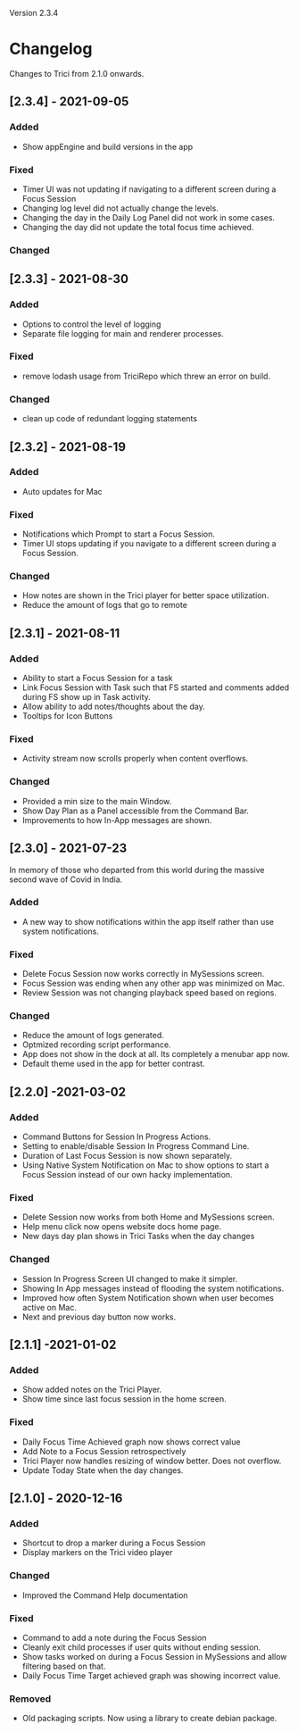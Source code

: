 Version 2.3.4

# Changelog
Changes to Trici from 2.1.0 onwards.

## [2.3.4] - 2021-09-05

### Added
- Show appEngine and build versions in the app

### Fixed
- Timer UI was not updating if navigating to a different screen during a Focus Session
- Changing log level did not actually change the levels.
- Changing the day in the Daily Log Panel did not work in some cases.
- Changing the day did not update the total focus time achieved.

### Changed


## [2.3.3] - 2021-08-30

### Added
- Options to control the level of logging
- Separate file logging for main and renderer processes.

### Fixed
- remove lodash usage from TriciRepo which threw an error on build.

### Changed
- clean up code of redundant logging statements

## [2.3.2] - 2021-08-19

### Added
- Auto updates for Mac

### Fixed
- Notifications which Prompt to start a Focus Session.
- Timer UI stops updating if you navigate to a different screen during a Focus Session.

### Changed
- How notes are shown in the Trici player for better space utilization.
- Reduce the amount of logs that go to remote

## [2.3.1] - 2021-08-11

### Added
- Ability to start a Focus Session for a task
- Link Focus Session with Task such that FS started and comments added during FS show up in Task
  activity.
- Allow ability to add notes/thoughts about the day.
- Tooltips for Icon Buttons
### Fixed
- Activity stream now scrolls properly when content overflows.

### Changed
- Provided a min size to the main Window.
- Show Day Plan as a Panel accessible from the Command Bar.
- Improvements to how In-App messages are shown.

## [2.3.0] - 2021-07-23

In memory of those who departed from this world during the massive second wave of Covid in India.

### Added
- A new way to show notifications within the app itself rather than use system notifications.

### Fixed
- Delete Focus Session now works correctly in MySessions screen.
- Focus Session was ending when any other app was minimized on Mac.
- Review Session was not changing playback speed based on regions.

### Changed
- Reduce the amount of logs generated.
- Optmized recording script performance.
- App does not show in the dock at all. Its completely a menubar app now.
- Default theme used in the app for better contrast.

## [2.2.0] -2021-03-02
### Added
- Command Buttons for Session In Progress Actions.
- Setting to enable/disable Session In Progress Command Line.
- Duration of Last Focus Session is now shown separately.
- Using Native System Notification on Mac to show options to start a Focus Session instead of our own hacky implementation.

### Fixed
- Delete Session now works from both Home and MySessions screen.
- Help menu click now opens website docs home page.
- New days day plan shows in Trici Tasks when the day changes

### Changed

- Session In Progress Screen UI changed to make it simpler.
- Showing In App messages instead of flooding the system notifications.
- Improved how often System Notification shown when user becomes active on Mac.
- Next and previous day button now works.


## [2.1.1] -2021-01-02
### Added
- Show added notes on the Trici Player.
- Show time since last focus session in the home screen.


### Fixed
- Daily Focus Time Achieved graph now shows correct value
- Add Note to  a Focus Session retrospectively
- Trici Player now handles resizing of window better. Does not overflow.
- Update Today State when the day changes.

## [2.1.0] - 2020-12-16
### Added
- Shortcut to drop a marker during a Focus Session
- Display markers on the Trici video player


### Changed
- Improved the Command Help documentation

### Fixed
- Command to add a note during the Focus Session
- Cleanly exit child processes if user quits without ending session.
- Show tasks worked on during a Focus Session in MySessions and allow filtering based on that.
- Daily Focus Time Target achieved graph was showing incorrect value.

### Removed
- Old packaging scripts. Now using a library to create debian package.

